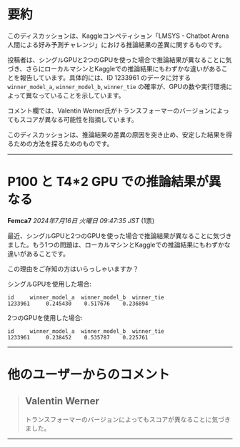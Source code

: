 # 要約 
このディスカッションは、Kaggleコンペティション「LMSYS - Chatbot Arena 人間による好み予測チャレンジ」における推論結果の差異に関するものです。

投稿者は、シングルGPUと2つのGPUを使った場合で推論結果が異なることに気づき、さらにローカルマシンとKaggleでの推論結果にもわずかな違いがあることを報告しています。具体的には、ID 1233961 のデータに対する `winner_model_a`, `winner_model_b`, `winner_tie` の確率が、GPUの数や実行環境によって異なっていることを示しています。

コメント欄では、Valentin Werner氏がトランスフォーマーのバージョンによってもスコアが異なる可能性を指摘しています。

このディスカッションは、推論結果の差異の原因を突き止め、安定した結果を得るための方法を探るためのものです。


---
# P100 と T4*2 GPU での推論結果が異なる

**Femca7** *2024年7月16日 火曜日 09:47:35 JST* (1票)

最近、シングルGPUと2つのGPUを使った場合で推論結果が異なることに気づきました。もう1つの問題は、ローカルマシンとKaggleでの推論結果にもわずかな違いがあることです。

この理由をご存知の方はいらっしゃいますか？

シングルGPUを使用した場合:
```
id     winner_model_a  winner_model_b  winner_tie 
1233961     0.245430    0.517676    0.236894
```

2つのGPUを使用した場合:
```
id     winner_model_a  winner_model_b  winner_tie 
1233961     0.238452    0.535787    0.225761
```

---
# 他のユーザーからのコメント

> ## Valentin Werner
> 
> トランスフォーマーのバージョンによってもスコアが異なることに気づきました。
> 
> 
> 
--- 

